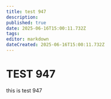 ```yaml
---
title: test 947
description: 
published: true
date: 2025-06-16T15:00:11.732Z
tags: 
editor: markdown
dateCreated: 2025-06-16T15:00:11.732Z
---
```


# TEST 947
this is test 947
